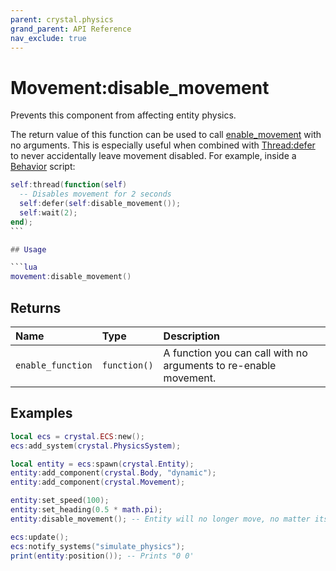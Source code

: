```yaml
---
parent: crystal.physics
grand_parent: API Reference
nav_exclude: true
---
```


# Movement:disable_movement

Prevents this component from affecting entity physics.

The return value of this function can be used to call [enable_movement](movement_enable_movement) with no arguments. This is especially useful when combined with [Thread:defer](/crystal/api/script/thread_defer) to never accidentally leave movement disabled. For example, inside a [Behavior](/crystal/api/script/behavior) script:

````lua
self:thread(function(self)
  -- Disables movement for 2 seconds
  self:defer(self:disable_movement());
  self:wait(2);
end);
```

## Usage

```lua
movement:disable_movement()
````

## Returns

| Name              | Type         | Description                                                      |
| :---------------- | :----------- | :--------------------------------------------------------------- |
| `enable_function` | `function()` | A function you can call with no arguments to re-enable movement. |

## Examples

```lua
local ecs = crystal.ECS:new();
ecs:add_system(crystal.PhysicsSystem);

local entity = ecs:spawn(crystal.Entity);
entity:add_component(crystal.Body, "dynamic");
entity:add_component(crystal.Movement);

entity:set_speed(100);
entity:set_heading(0.5 * math.pi);
entity:disable_movement(); -- Entity will no longer move, no matter its speed and heading

ecs:update();
ecs:notify_systems("simulate_physics");
print(entity:position()); -- Prints "0 0'
```
